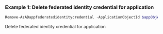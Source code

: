 ### Example 1: Delete federated identity credential for application
```powershell
Remove-AzADappfederatedidentitycredential -ApplicationObjectId $appObjectId -Id $credentialId
```

Delete federated identity credential for application
